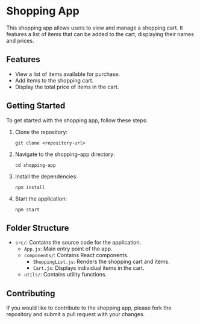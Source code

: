 # Shopping App

This shopping app allows users to view and manage a shopping cart. It features a list of items that can be added to the cart, displaying their names and prices.

## Features

- View a list of items available for purchase.
- Add items to the shopping cart.
- Display the total price of items in the cart.

## Getting Started

To get started with the shopping app, follow these steps:

1. Clone the repository:
   ```
   git clone <repository-url>
   ```

2. Navigate to the shopping-app directory:
   ```
   cd shopping-app
   ```

3. Install the dependencies:
   ```
   npm install
   ```

4. Start the application:
   ```
   npm start
   ```

## Folder Structure

- `src/`: Contains the source code for the application.
  - `App.js`: Main entry point of the app.
  - `components/`: Contains React components.
    - `ShoppingList.js`: Renders the shopping cart and items.
    - `Cart.js`: Displays individual items in the cart.
  - `utils/`: Contains utility functions.

## Contributing

If you would like to contribute to the shopping app, please fork the repository and submit a pull request with your changes.